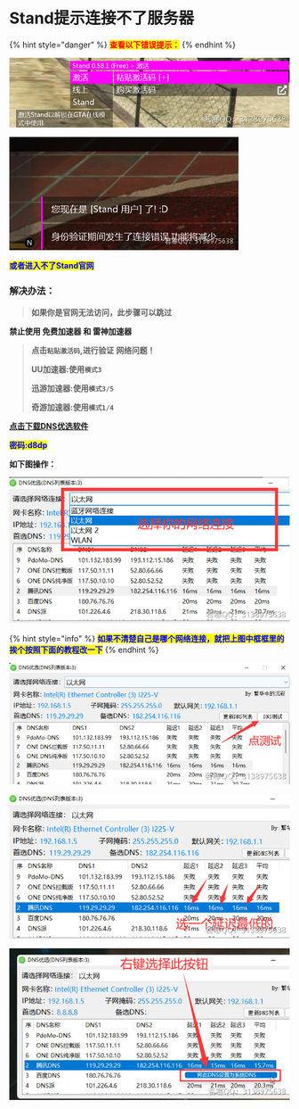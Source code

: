 # Stand提示连接不了服务器

{% hint style="danger" %}
<mark style="color:red;">**查看以下错误提示：**</mark>
{% endhint %}

![或者：](<../../.gitbook/assets/image (17) (1).png>)

![](<../../.gitbook/assets/image (7).png>)

<mark style="color:blue;">**或者进入不了Stand官网**</mark>

### 解决办法：

> **如果你是官网无法访问，此步骤可以跳过**

**禁止使用 免费加速器 和 雷神加速器**

> **点击`粘贴激活码`,进行验证** **网络问题！**
>
> **UU加速器:使用`模式3`**
>
> **迅游加速器:使用`模式3/5`**
>
> **奇游加速器:使用`模式1/4`**

****[**点击下载DNS优选软件**](https://ruohandocs.lanzouq.com/b036zbhng)****

<mark style="color:blue;">**密码:d8dp**</mark>

**如下图操作：**

![](<../../.gitbook/assets/image (34) (1) (1).png>)

{% hint style="info" %}
<mark style="color:blue;">**如果不清楚自己是哪个网络连接，就把上图中框框里的 挨个按照下面的教程改一下**</mark>
{% endhint %}

![](<../../.gitbook/assets/image (16) (1) (1).png>)

![](<../../.gitbook/assets/image (40) (1) (1).png>)

![](<../../.gitbook/assets/image (24) (1) (1) (1) (1).png>)
